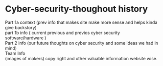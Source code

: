 # Cyber-security-thoughout history  
Part 1a context (prev info that makes site make more sense and helps kinda give backstory)  
part 1b info ( current previous and previos cyber security software/hardware )  
Part 2 info (our future thoughts on cyber security and some ideas we had in mind)  
Team Info  
(images of makers)
copy right and other valuable information website wise.